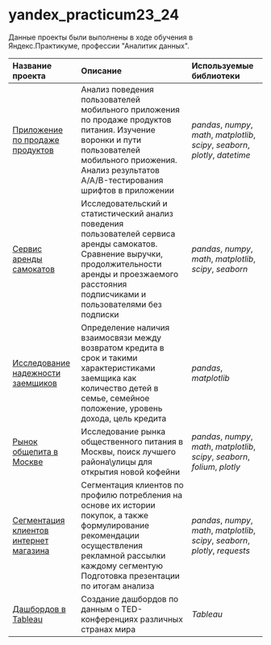 # yandex_practicum23_24
Данные проекты были выполнены в ходе обучения в Яндекс.Практикуме, профессии "Аналитик данных".

| Название проекта | Описание | Используемые библиотеки | 
| :---------------------- | :---------------------- | :---------------------- |
| [Приложение по продаже продуктов](https://github.com/aned-ivan/yandex_practicum23_24/tree/69e57fd12a91f0d646e90e662f1fbfaf64a07792/Analysis%20of%20the%20behavior%20of%20users%20of%20a%20mobile%20application%20for%20selling%20food) | Анализ поведения пользователей мобильного приложения по продаже продуктов питания. Изучение воронки и пути пользователей мобильного приожения. Анализ результатов A/A/B-тестирования шрифтов в приложении| *pandas*, *numpy*, *math*, *matplotlib*, *scipy*, *seaborn*, *plotly*, *datetime* |
| [Сервис аренды самокатов](https://github.com/aned-ivan/yandex_practicum23_24/tree/74b2e4164b4c197d91cf4460f2c6911983f0cd2d/Analysis%20of%20scooter%20rental%20service%20data)| Исследовательский и статистический анализ поведения пользователей сервиса аренды самокатов. Сравнение выручки, продолжительности аренды и проезжаемого расстояния подписчиками и пользователями без подписки| *pandas*, *numpy*, *math*, *matplotlib*, *scipy*, *seaborn* |
| [Исследование надежности заемщиков](https://github.com/aned-ivan/yandex_practicum23_24/tree/eb4f69dde9321bcce2c886d51fe2e8df6e89aa90/Borrower%20reliability%20research)| Определение наличия взаимосвязи между возвратом кредита в срок и такими характеристиками заемщика как количество детей в семье, семейное положение, уровень дохода, цель кредита| *pandas*, *matplotlib*|
| [Рынок общепита в Москве](https://github.com/aned-ivan/yandex_practicum23_24/tree/eb4f69dde9321bcce2c886d51fe2e8df6e89aa90/Catering%20market%20research%20in%20Moscow)| Исследование рынка общественного питания в Москвы, поиск лучшего района\улицы для открытия новой кофейни| *pandas*, *numpy*, *math*, *matplotlib*, *scipy*, *seaborn*, *folium*, *plotly* |
| [Сегментация клиентов интернет магазина]([https://github.com/aned-ivan/yandex_practicum23_24/blob/1f7cb604aa52f51bc9fa57bbeb7b80354d38424c/Consumption%20profiles%20of%20online%20store%20customers/README.md](https://github.com/aned-ivan/yandex_practicum23_24/tree/7074782a3ffd5a5c5d29ba2c1d60fe66bff29f00/Consumption%20profiles%20of%20online%20store%20customers))| Сегментация клиентов по профилю потребления на основе их истории покупок, а также формулирование рекомендации осуществления рекламной рассылки каждому сегментую Подготовка презентации по итогам анализа| *pandas*, *numpy*, *math*, *matplotlib*, *scipy*, *seaborn*, *plotly*, *requests* |
 [Дашбордов в Tableau](https://github.com/aned-ivan/yandex_practicum23_24/tree/d0bfbad189165a3362059dc10fc6451f8df629ed/Creating%20dashboards%20in%20Tableau)| Создание дашбордов по данным о TED-конференциях различных странах мира| *Tableau* |
